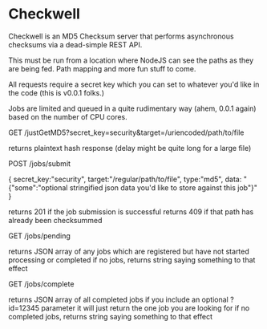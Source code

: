 # Checkwell
Checkwell is an MD5 Checksum server that performs asynchronous checksums via a dead-simple REST API.

This must be run from a location where NodeJS can see the paths as they are being fed. Path mapping and more fun stuff to come.

All requests require a secret key which you can set to whatever you'd like in the code (this is v0.0.1 folks.)

Jobs are limited and queued in a quite rudimentary way (ahem, 0.0.1 again) based on the number of CPU cores.

GET
/justGetMD5?secret_key=security&target=/uriencoded/path/to/file

returns plaintext hash response (delay might be quite long for a large file)

POST
/jobs/submit

{ secret_key:"security", 
target:"/regular/path/to/file", 
type:"md5", 
data: "{\"some\":\"optional stringified json data you'd like to store against this job\"}"
}

returns 201 if the job submission is successful
returns 409 if that path has already been checksummed

GET
/jobs/pending

returns JSON array of any jobs which are registered but have not started processing or completed
if no jobs, returns string saying something to that effect

GET
/jobs/complete

returns JSON array of all completed jobs
if you include an optional ?id=12345 parameter it will just return the one job you are looking for
if no completed jobs, returns string saying something to that effect


